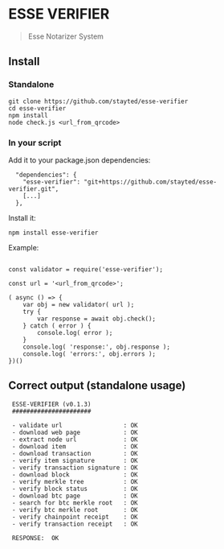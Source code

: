 # ESSE VERIFIER

> Esse Notarizer System

## Install

### Standalone

```
git clone https://github.com/stayted/esse-verifier
cd esse-verifier
npm install
node check.js <url_from_qrcode>
```

### In your script

Add it to your package.json dependencies:

```
  "dependencies": {
    "esse-verifier": "git+https://github.com/stayted/esse-verifier.git",
    [...]
  },
```

Install it:

`npm install esse-verifier`

Example:

```

const validator = require('esse-verifier');
  
const url = '<url_from_qrcode>';
  
( async () => {
    var obj = new validator( url );
    try {
        var response = await obj.check();
    } catch ( error ) {
        console.log( error );
    }
    console.log( 'response:', obj.response );
    console.log( 'errors:', obj.errors );
})()

```

## Correct output (standalone usage)

```
 ESSE-VERIFIER (v0.1.3)
 ######################

 - validate url                 : OK
 - download web page            : OK
 - extract node url             : OK
 - download item                : OK
 - download transaction         : OK
 - verify item signature        : OK
 - verify transaction signature : OK
 - download block               : OK
 - verify merkle tree           : OK
 - verify block status          : OK
 - download btc page            : OK
 - search for btc merkle root   : OK
 - verify btc merkle root       : OK
 - verify chainpoint receipt    : OK
 - verify transaction receipt   : OK

 RESPONSE:  OK

```

